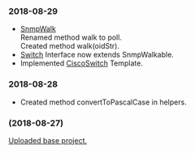 <h3>2018-08-29</h3>
<ul>
<li>
<a href="https://github.com/mitkogatev/macAddressPoller/blob/master/src/main/java/program/snmp/SnmpWalk.java">SnmpWalk</a><br>
Renamed method walk to poll.<br>
Created method walk(oidStr).
</li>
<li>
<a href="https://github.com/mitkogatev/macAddressPoller/blob/master/src/main/java/program/models/switches/Switch.java">Switch</a> Interface now extends SnmpWalkable.
</li>
<li>
Implemented <a href="https://github.com/mitkogatev/macAddressPoller/blob/master/src/main/java/program/models/switches/CiscoSwitch.java">CiscoSwitch</a> Template.
</li>
</ul>
<h3>2018-08-28</h3>
<ul>
<li>
Created method convertToPascalCase in helpers.
</li>
</ul>

<h3>(2018-08-27)</h3>
<a href=https://github.com/mitkogatev/macAddressPoller/commit/08dc27cdf82e3fef9e84004fd268a7c5c01145c5>Uploaded base project.</a> 


